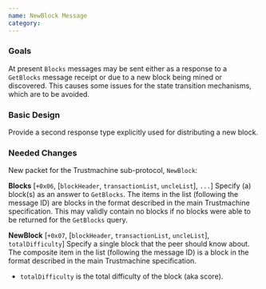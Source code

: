 ```yaml
---
name: NewBlock Message
category: 
---
```


### Goals

At present `Blocks` messages may be sent either as a response to a `GetBlocks` message receipt or due to a new block being mined or discovered. This causes some issues for the state transition mechanisms, which are to be avoided.

### Basic Design

Provide a second response type explicitly used for distributing a new block.

### Needed Changes

New packet for the Trustmachine sub-protocol, `NewBlock`:

**Blocks**
[`+0x06`, [`blockHeader`, `transactionList`, `uncleList`], `...`] Specify (a) block(s) as an answer to `GetBlocks`. The items in the list (following the message ID) are blocks in the format described in the main Trustmachine specification. This may validly contain no blocks if no blocks were able to be returned for the `GetBlocks` query.

**NewBlock**
[`+0x07`, [`blockHeader`, `transactionList`, `uncleList`], `totalDifficulty`] Specify a single block that the peer should know about. The composite item in the list (following the message ID) is a block in the format described in the main Trustmachine specification.
- `totalDifficulty` is the total difficulty of the block (aka score).
